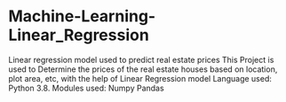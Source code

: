 # Machine-Learning-Linear_Regression
Linear regression model used to predict real estate prices
This Project is used to Determine the prices of the real estate houses based on location, plot area, etc, with the help of Linear Regression model
Language used:
Python 3.8. 
Modules used:
Numpy
Pandas

